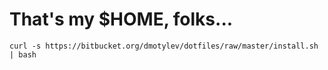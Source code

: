 # That's my $HOME, folks...

	curl -s https://bitbucket.org/dmotylev/dotfiles/raw/master/install.sh | bash
